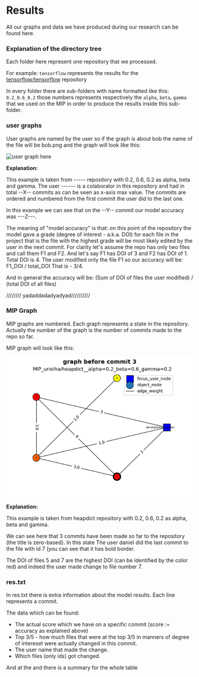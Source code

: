 # Results

All our graphs and data we have produced during our research can be found here.

### Explanation of the directory tree

Each folder here represent one repository that we processed.

For example: `tensorflow` represents the results for the [tensorflow/tensorflow](https://github.com/tensorflow/tensorflow/) repository

In every folder there are sub-folders with name formatted like this:
`0.2_0.6_0.2` those numbers represents respectively the `alpha`, `beta`, `gamma`
that we used on the MIP in order to produce the results inside this sub-folder.

### user graphs

User graphs are named by the user so if the graph is about bob
the name of the file will be bob.png and the graph will look like this:

![user graph here]()

**Explanation:**

This example is taken from ----- repository with 0.2, 0.6, 0.2 as alpha, beta and gamma.
The user ------ is a colaborator in this repository and had in total --X-- commits
as can be seen as x-axis max value.
The commits are ordered and numbered from the first commit the user did to the last one.

In this example we can see that on the --Y-- commit our model accuracy was ---Z---.

The meaning of "model accuracy" is that: on this point of the repository
the model gave a grade (degree of interest - a.k.a. DOI) for each file in the project
that is the file with the highest grade will be most likely edited by the user in the next commit.
For clarity let's assume the repo has only two files and call them F1 and F2.
And let's say F1 has DOI of 3 and F2 has DOI of 1.
Total DOI is 4.
The user modified only the file F1 so our accuracy will be: F1_DOI / total_DOI
That is - 3/4.

And in general the accuracy will be: (Sum of DOI of files the user modified) / (total DOI of all files)

//////// yadaddadadyadyad//////////

### MIP Graph

MIP graphs are numbered. Each graph represents a state in the repository.
Actually the number of the graph is the number of commits made to the repo so far.

MIP graph will look like this:

![mip graph here](https://github.com/Mendi23/codeMIPs/raw/master/Results/heapdict/0.2_0.6_0.2/4.png)

**Explanation:**

This example is taken from heapdict repository with 0.2, 0.6, 0.2 as alpha, beta and gamma.

We can see here that 3 commits have been made so far to the repository (the title is zero-based).
In this state The user daniel did the last commit to the file with id 7 (you can see that it has bold border.

The DOI of files 5 and 7 are the highest DOI (can be identified by the color red)
and indeed the user made change to file number 7.


### res.txt

In res.txt there is extra information about the model results.
Each line represents a commit.

The data which can be found:

* The actual score which we have on a specific commit (score := accuracy as explained above)
* Top 3/5 - how much files that were at the top 3/5 in manners of degree of intereset were actually changed in this commit.
* The user name that made the change.
* Which files (only ids) got changed.

And at the and there is a summary for the whole table



